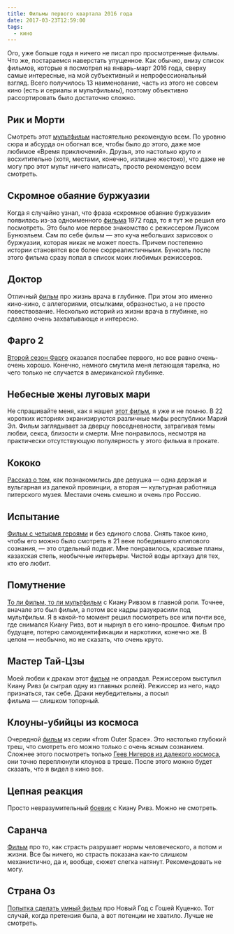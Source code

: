 ```yaml
---
title: Фильмы первого квартала 2016 года
date: 2017-03-23T12:59:00
tags:
  - кино
---
```


Ого, уже больше года я ничего не писал про просмотренные фильмы. Что же, постараемся наверстать упущенное. Как обычно,
внизу список фильмов, которые я посмотрел на январь-март 2016 года, сверху самые интересные, на мой субъективный и
непрофессиональный взгляд. Всего получилось 13 наименование, часть из этого не совсем кино (есть и сериалы и
мультфильмы), поэтому объективно рассортировать было достаточно сложно.

<!--more-->

## Рик и Морти

Смотреть этот [мультфильм](https://www.kinopoisk.ru/film/685246/) настоятельно рекомендую всем. По уровню сюра и абсурда
он обогнал все, чтобы было до этого, даже мое любимое «Время приключений». Друзья, это настолько круто и восхитительно
(хотя, местами, конечно, излишне жестоко), что даже не могу про этот мульт ничего написать, просто рекомендую всем
смотреть.

## Скромное обаяние буржуазии

Когда я случайно узнал, что фраза «скромное обаяние буржуазии» появилась из-за одноименного
[фильма](https://www.kinopoisk.ru/film/47130/) 1972 года, то я тут же решил его посмотреть. Это было мое первое
знакомство с режиссером Луисом Бунюэльем. Сам по себе фильм — это куча небольших зарисовок о буржуазии, которая никак не
может поесть. Причем постепенно истории становятся все более сюрреалистичными. Бунюэль после этого фильма сразу попал в
список моих любимых режиссеров.

## Доктор

Отличный [фильм](https://www.kinopoisk.ru/film/679707/) про жизнь врача в глубинке. При этом это именно кино-кино, с
аллегориями, отсылками, образностью, а не просто повествование. Несколько историй из жизни врача в глубинке, но сделано
очень захватывающе и интересно.

## Фарго 2

[Второй сезон Фарго](https://www.kinopoisk.ru/film/767379/episodes/#s2) оказался послабее первого, но все равно
очень-очень хорошо. Конечно, немного смутила меня летающая тарелка, но чего только не случается в американской глубинке.

## Небесные жены луговых мари

Не спрашивайте меня, как я нашел [этот фильм](https://www.kinopoisk.ru/film/653689/), я уже и не помню. В 22 коротких
историях экранизируются различные мифы республики Марий Эл. Фильм заглядывает за дверцу повседневности, затрагивая темы
любви, секса, близости и смерти. Мне понравилось, несмотря на практически отсутствующую популярность у этого фильма в
прокате.

## Кококо

[Рассказ о том](https://www.kinopoisk.ru/film/617301/), как познакомились две девушка — одна дерзкая и вульгарная из
далекой провинции, а вторая — культурная работница питерского музея. Местами очень смешно и очень про Россию.

## Испытание

[Фильм с четырмя героями](https://www.kinopoisk.ru/film/578904/) и без единого слова. Снять такое кино, чтобы его можно
было смотреть в 21 веке победившего клипового сознания, — это отдельный подвиг. Мне понравилось, красивые планы,
казахская степь, необычные интерьеры. Чистой воды артхауз для тех, кто его любит.

## Помутнение

[То ли фильм, то ли мультфильм](https://www.kinopoisk.ru/film/79835/) с Киану Ривзом в главной роли. Точнее, вначале это
был фильм, а потом все кадры разукрасили под мультфильм. Я в какой-то момент решил посмотреть все или почти все, где
снимался Киану Ривз, вот и нырнул в его кино-прошлое. Фильм про будущее, потерю самоидентификации и наркотики, конечно
же. В целом — необычно, но не сказать, что очень круто.

## Мастер Тай-Цзы

Моей любви к дракам этот [фильм](https://www.kinopoisk.ru/film/606650/) не оправдал. Режиссером выступил Киану Ривз (и
сыграл одну из главных ролей). Режиссер из него, надо признаться, так себе. Драки неубедительны, а посыл
фильма — слишком топорный.

## Клоуны-убийцы из космоса

Очередной [фильм](https://www.kinopoisk.ru/film/33468/) из серии «from Outer Space». Это настолько глубокий треш, что
смотреть его можно только с очень ясным сознанием. Сложнее этого посмотреть только [Геев Нигеров из далекого космоса](https://www.kinopoisk.ru/film/127063/), они точно переплюнули клоунов в треше. После этого можно будет сказать, что я видел в кино все.

## Цепная реакция

Просто невразумительный [боевик](https://www.kinopoisk.ru/film/3591/) с Киану Ривз. Можно не смотреть.

## Саранча

[Фильм](https://www.kinopoisk.ru/film/838049/) про то, как страсть разрушает нормы человеческого, а потом и жизни. Все
бы ничего, но страсть показана как-то слишком механистично, да и, вообще, сюжет слегка натянут. Рекомендовать не могу.

## Страна Оз

[Попытка сделать умный фильм](https://www.kinopoisk.ru/film/820668/) про Новый Год с Гошей Куценко. Тот случай, когда
претензия была, а вот потенции не хватило. Лучше не смотреть.
